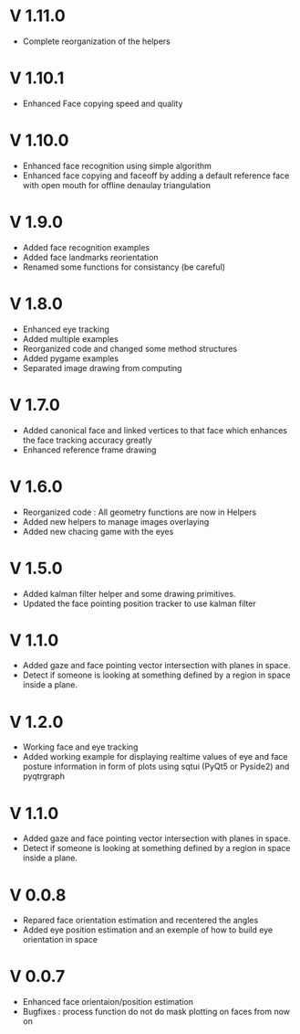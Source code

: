 
# V 1.11.0
 - Complete reorganization of the helpers
# V 1.10.1
 - Enhanced Face copying speed and quality
# V 1.10.0
 - Enhanced face recognition using simple algorithm
 - Enhanced face copying and faceoff by adding a default reference face with open mouth for offline denaulay triangulation
# V 1.9.0
 - Added face recognition examples
 - Added face landmarks reorientation
 - Renamed some functions for consistancy (be careful)
# V 1.8.0
 - Enhanced eye tracking
 - Added multiple examples
 - Reorganized code and changed some method structures
 - Added pygame examples
 - Separated image drawing from computing 
# V 1.7.0
 - Added canonical face and linked vertices to that face which enhances the face tracking accuracy greatly
 - Enhanced reference frame drawing
# V 1.6.0
 - Reorganized code : All geometry functions are now in Helpers
 - Added new helpers to manage images overlaying
 - Added new chacing game with the eyes
# V 1.5.0
 - Added kalman filter helper and some drawing primitives.
 - Updated the face pointing position tracker to use kalman filter
# V 1.1.0
 - Added gaze and face pointing vector intersection with planes in space.
 - Detect if someone is looking at something defined by a region in space inside a plane.
# V 1.2.0
 - Working face and eye tracking
 - Added working example for displaying realtime values of eye and face posture information in form of plots using sqtui (PyQt5 or Pyside2) and pyqtrgraph 

# V 1.1.0
 - Added gaze and face pointing vector intersection with planes in space.
 - Detect if someone is looking at something defined by a region in space inside a plane.



# V 0.0.8
 - Repared face orientation estimation and recentered the angles
 - Added eye position estimation and an exemple of how to build eye orientation in space

# V 0.0.7
 - Enhanced face orientaion/position estimation
 - Bugfixes : process function do not do mask plotting on faces from now on
